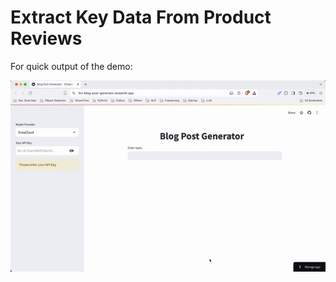 # Extract Key Data From Product Reviews

For quick output of the demo:
<p align="center">
  <img src="https://github.com/hirenhk15/llm-blog-post-generator/blob/main/app_demo.gif" alt="animated" />
</p>